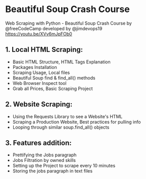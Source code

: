 # Beautiful Soup Crash Course
Web Scraping with Python - Beautiful Soup Crash Course by @freeCodeCamp developed by @jimdevops19
https://youtu.be/XVv6mJpFOb0


## 1. Local HTML Scraping:
- Basic HTML Structure, HTML Tags Explanation
- Packages Installation
- Scraping Usage, Local files
- Beautiful Soup find & find_all() methods
- Web Browser Inspect tool
- Grab all Prices, Basic Scraping Project

## 2. Website Scraping:
- Using the Requests Library to see a Website's HTML  
- Scraping a Production Website, Best practices for pulling info
- Looping through similar soup.find_all() objects

## 3. Features addition:
- Prettifying the Jobs paragraph
- Jobs Filtration by owned skills
- Setting up the Project to scrape every 10 minutes
- Storing the jobs paragraph in text files
